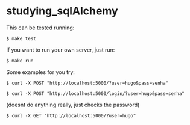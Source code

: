 # studying_sqlAlchemy

This can be tested running:

```
$ make test
```

If you want to run your own server, just run:

```
$ make run
```

Some examples for you try:

```
$ curl -X POST "http://localhost:5000/?user=hugo&pass=senha"
```

```
$ curl -X POST "http://localhost:5000/login/?user=hugo&pass=senha"
```

(doesnt do anything really, just checks the password)

```
$ curl -X GET "http://localhost:5000/?user=hugo"
```
